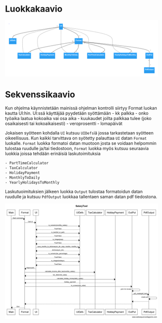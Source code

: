# Luokkakaavio

![Luokkakaavio](./kuvat/luokkakaavio.png)


# Sekvenssikaavio

Kun ohjelma käynnistetään mainissä ohjelman kontrolli siirtyy Format luokan kautta UI:hin. UI:ssä käyttäjää pyydetään syöttämään 
	- kk palkka
	- onko työaika laatua kokoaika vai osa aika
	- kuukaudet joilta palkkaa tulee (joko osaikaisesti tai kokoaikaisesti)
	- veroprosentti
	- lomapäivät 
	
Jokaisen syötteen kohdalla `UI` kutsuu `UIDefs`iä jossa tarkastetaan syötteen oikeellisuus. 
Kun kaikki tarvittava on syötetty palauttaa `UI` datan `Format` luokalle. 
`Format` luokka formatoi datan muotoon josta se voidaan helpommin tulostaa ruudulle ja/tai tiedostoon,
`Format` luokka myös kutsuu seuraavia luokkia joissa tehdään erinäisiä laskutoimituksia

	- PartTimeCalculator 
	- TaxCalculator
	- HolidayPayment
	- MonthlyToDaily
	- YearlyHolidaysToMonthly
	 
Laskutuoimituksien jälkeen luokka `Output` tulostaa formatoidun datan ruudulle ja kutsuu `PdfOutput` luokkaa 
tallentaen saman datan pdf tiedostona.

![Sekvenssikaavio](./kuvat/sekvenssikaavio.png)



